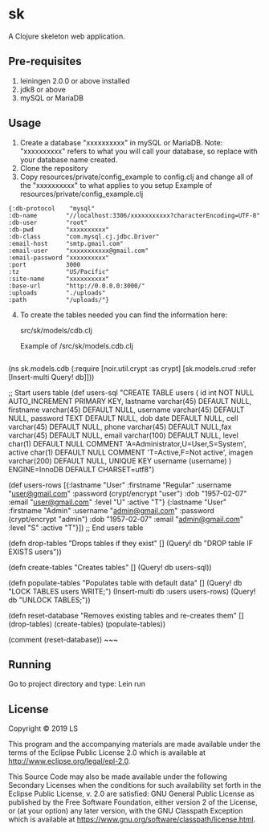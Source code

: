 # sk

A Clojure skeleton web application.


## Pre-requisites
1. leiningen 2.0.0 or above installed
2. jdk8 or above
3. mySQL or MariaDB

## Usage
1. Create a database "xxxxxxxxxx" in mySQL or MariaDB.  Note: "xxxxxxxxxx" refers to what you will call your database, so replace with your database name created.
2. Clone the repository
3. Copy resources/private/config_example to config.clj and change all of the "xxxxxxxxxx" to what applies to you setup
  Example of resources/private/config_example.clj
  ```
  {:db-protocol    "mysql"
  :db-name        "//localhost:3306/xxxxxxxxxxx?characterEncoding=UTF-8"
  :db-user        "root"
  :db-pwd         "xxxxxxxxxx"
  :db-class       "com.mysql.cj.jdbc.Driver"
  :email-host     "smtp.gmail.com"
  :email-user     "xxxxxxxxxxx@gmail.com"
  :email-password "xxxxxxxxxx"
  :port           3000
  :tz             "US/Pacific"
  :site-name      "xxxxxxxxxx"
  :base-url       "http://0.0.0.0:3000/"
  :uploads        "./uploads"
  :path           "/uploads/"}
  ```
4. To create the tables needed you can find the information here:

   src/sk/models/cdb.clj

   Example of /src/sk/models.cdb.clj
   ~~~
  (ns sk.models.cdb
    (:require [noir.util.crypt :as crypt]
              [sk.models.crud :refer [Insert-multi Query! db]]))


  ;; Start users table
  (def users-sql
    "CREATE TABLE users (
    id int NOT NULL AUTO_INCREMENT PRIMARY KEY,
    lastname varchar(45) DEFAULT NULL,
    firstname varchar(45) DEFAULT NULL,
    username varchar(45) DEFAULT NULL,
    password TEXT DEFAULT NULL,
    dob date DEFAULT NULL,
    cell varchar(45) DEFAULT NULL,
    phone varchar(45) DEFAULT NULL,fax varchar(45) DEFAULT NULL,
    email varchar(100) DEFAULT NULL,
    level char(1) DEFAULT NULL COMMENT 'A=Administrator,U=User,S=System',
    active char(1) DEFAULT NULL COMMENT 'T=Active,F=Not active',
    imagen varchar(200) DEFAULT NULL,
    UNIQUE KEY username (username)
    ) ENGINE=InnoDB DEFAULT CHARSET=utf8")

  (def users-rows
    [{:lastname  "User"
      :firstname "Regular"
      :username  "user@gmail.com"
      :password  (crypt/encrypt "user")
      :dob       "1957-02-07"
      :email     "user@gmail.com"
      :level     "U"
      :active    "T"}
    {:lastname "User"
      :firstname "Admin"
      :username "admin@gmail.com"
      :password (crypt/encrypt "admin")
      :dob "1957-02-07"
      :email "admin@gmail.com"
      :level "S"
      :active "T"}])
  ;; End users table

  (defn drop-tables
    "Drops tables if they exist"
    []
    (Query! db "DROP table IF EXISTS users"))

  (defn create-tables
    "Creates tables"
    []
    (Query! db users-sql))

  (defn populate-tables
    "Populates table with default data"
    []
    (Query! db "LOCK TABLES users WRITE;")
    (Insert-multi db :users users-rows)
    (Query! db "UNLOCK TABLES;"))

  (defn reset-database
    "Removes existing tables and re-creates them"
    []
    (drop-tables)
    (create-tables)
    (populate-tables))

  (comment
    (reset-database))
    ~~~

## Running
Go to project directory and type: Lein run


## License

Copyright © 2019 LS

This program and the accompanying materials are made available under the
terms of the Eclipse Public License 2.0 which is available at
http://www.eclipse.org/legal/epl-2.0.

This Source Code may also be made available under the following Secondary
Licenses when the conditions for such availability set forth in the Eclipse
Public License, v. 2.0 are satisfied: GNU General Public License as published by
the Free Software Foundation, either version 2 of the License, or (at your
option) any later version, with the GNU Classpath Exception which is available
at https://www.gnu.org/software/classpath/license.html.
